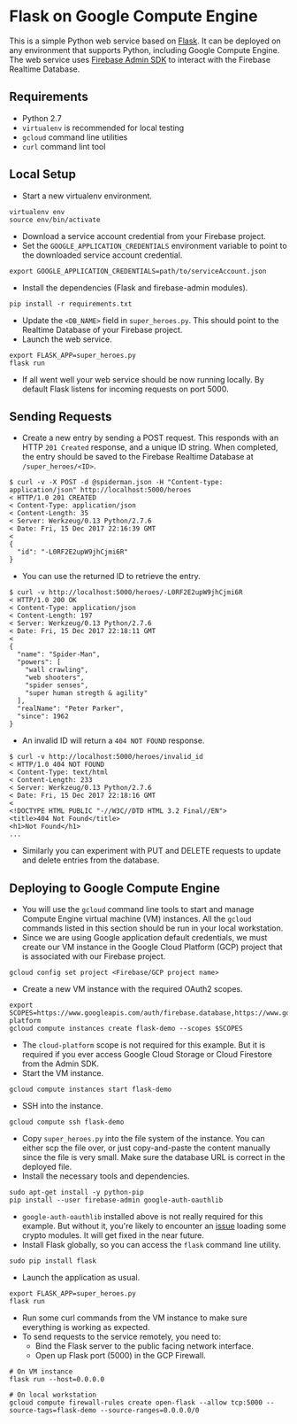 # Flask on Google Compute Engine

This is a simple Python web service based on [Flask](http://flask.pocoo.org/docs/0.12/quickstart/).
It can be deployed on any environment that
supports Python, including Google Compute Engine. The web service uses 
[Firebase Admin SDK](https://firebase.google.com/docs/admin/setup) to
interact with the Firebase Realtime Database.

## Requirements

* Python 2.7
* `virtualenv` is recommended for local testing
* `gcloud` command line utilities
* `curl` command lint tool

## Local Setup

* Start a new virtualenv environment.

```
virtualenv env
source env/bin/activate
```

* Download a service account credential from your Firebase project.
* Set the `GOOGLE_APPLICATION_CREDENTIALS` environment variable to point to the downloaded service
  account credential.

```
export GOOGLE_APPLICATION_CREDENTIALS=path/to/serviceAccount.json
```

* Install the dependencies (Flask and firebase-admin modules).

```
pip install -r requirements.txt
```

* Update the `<DB_NAME>` field in `super_heroes.py`. This should point to the Realtime Database of
  your Firebase project.
* Launch the web service.

```
export FLASK_APP=super_heroes.py
flask run
```

* If all went well your web service should be now running locally. By default Flask listens for
  incoming requests on port 5000.

## Sending Requests

* Create a new entry by sending a POST request. This responds with an HTTP `201 Created` response,
  and a unique ID string. When completed, the entry should be saved to the Firebase Realtime
  Database at `/super_heroes/<ID>`. 

```
$ curl -v -X POST -d @spiderman.json -H "Content-type: application/json" http://localhost:5000/heroes
< HTTP/1.0 201 CREATED
< Content-Type: application/json
< Content-Length: 35
< Server: Werkzeug/0.13 Python/2.7.6
< Date: Fri, 15 Dec 2017 22:16:39 GMT
< 
{
  "id": "-L0RF2E2upW9jhCjmi6R"
}
```

* You can use the returned ID to retrieve the entry.

```
$ curl -v http://localhost:5000/heroes/-L0RF2E2upW9jhCjmi6R
< HTTP/1.0 200 OK
< Content-Type: application/json
< Content-Length: 197
< Server: Werkzeug/0.13 Python/2.7.6
< Date: Fri, 15 Dec 2017 22:18:11 GMT
< 
{
  "name": "Spider-Man", 
  "powers": [
    "wall crawling", 
    "web shooters", 
    "spider senses", 
    "super human stregth & agility"
  ], 
  "realName": "Peter Parker", 
  "since": 1962
}
```

* An invalid ID will return a `404 NOT FOUND` response.

```
$ curl -v http://localhost:5000/heroes/invalid_id
< HTTP/1.0 404 NOT FOUND
< Content-Type: text/html
< Content-Length: 233
< Server: Werkzeug/0.13 Python/2.7.6
< Date: Fri, 15 Dec 2017 22:18:16 GMT
< 
<!DOCTYPE HTML PUBLIC "-//W3C//DTD HTML 3.2 Final//EN">
<title>404 Not Found</title>
<h1>Not Found</h1>
...
```

* Similarly you can experiment with PUT and DELETE requests to update and delete entries from the
  database.

## Deploying to Google Compute Engine

* You will use the `gcloud` command line tools to start and manage Compute Engine virtual machine
  (VM) instances. All the `gcloud` commands listed in this section should be run in your local
  workstation.
* Since we are using Google application default credentials, we must create our VM instance in the
  Google Cloud Platform (GCP) project that is associated with our Firebase project.

```
gcloud config set project <Firebase/GCP project name>
```

* Create a new VM instance with the required OAuth2 scopes.

```
export SCOPES=https://www.googleapis.com/auth/firebase.database,https://www.googleapis.com/auth/userinfo.email,https://www.googleapis.com/auth/cloud-platform
gcloud compute instances create flask-demo --scopes $SCOPES
```

* The `cloud-platform` scope is not required for this example. But it is required if you ever
  access Google Cloud Storage or Cloud Firestore from the Admin SDK.
* Start the VM instance.

```
gcloud compute instances start flask-demo
```

* SSH into the instance.

```
gcloud compute ssh flask-demo
```

* Copy `super_heroes.py` into the file system of the instance. You can either scp the file over,
  or just copy-and-paste the content manually since the file is very small. Make sure the
  database URL is correct in the deployed file.
* Install the necessary tools and dependencies.

```
sudo apt-get install -y python-pip
pip install --user firebase-admin google-auth-oauthlib
```

* `google-auth-oauthlib` installed above is not really required for this example. But without it,
  you're likely to encounter an
  [issue](https://github.com/GoogleCloudPlatform/google-auth-library-python/issues/229)
  loading some crypto modules. It will get fixed in the near future.
* Install Flask globally, so you can access the `flask` command line utility.

```
sudo pip install flask
```

* Launch the application as usual.

```
export FLASK_APP=super_heroes.py
flask run
```

* Run some curl commands from the VM instance to make sure everything is working as expected.
* To send requests to the service remotely, you need to:
  - Bind the Flask server to the public facing network interface.
  - Open up Flask port (5000) in the GCP Firewall.

```
# On VM instance
flask run --host=0.0.0.0
```

```
# On local workstation
gcloud compute firewall-rules create open-flask --allow tcp:5000 --source-tags=flask-demo --source-ranges=0.0.0.0/0
```
